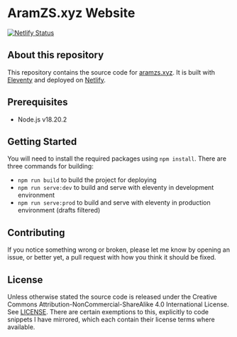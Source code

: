 # AramZS.xyz Website

[![Netlify Status](https://api.netlify.com/api/v1/badges/214d6bc5-dcf0-4416-b04b-9f7c3d791386/deploy-status)](https://app.netlify.com/sites/aramzsxyz/deploys)

## About this repository

This repository contains the source code for [aramzs.xyz](https://aramzs.xyz). It is built with [Eleventy](https://www.11ty.dev/) and deployed on [Netlify](https://www.netlify.com/).

## Prerequisites

- Node.js v18.20.2

## Getting Started
You will need to install the required packages using `npm install`. There are three commands for building:

- `npm run build` to build the project for deploying
- `npm run serve:dev` to build and serve with eleventy in development environment
- `npm run serve:prod` to build and serve with eleventy in production environment (drafts filtered)

## Contributing
If you notice something wrong or broken, please let me know by opening an issue, or better yet, a pull request with how you think it should be fixed.

## License
Unless otherwise stated the source code is released under the Creative Commons Attribution-NonCommercial-ShareAlike 4.0 International License. See [LICENSE](https://creativecommons.org/licenses/by-nc-sa/4.0/). There are certain exemptions to this, explicitly to code snippets I have mirrored, which each contain their license terms where available.
